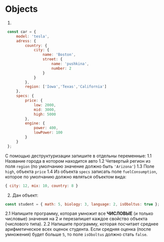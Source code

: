 # Objects

1.

```js
 const car = {
     model: 'tesla',
     adress: {
         country: {
             city: {
                 name: 'Boston',
                 street: {
                     name: 'pushkina',
                     number: 2
                 }
             }
         },
         region: ['Iowa','Texas','California']
     },
     specs: {
         price: {
             low: 2000,
             mid: 3000,
             high: 5000
         },
         engine: {
             power: 400,
             lowPower: 100
         }
     }
 };
```

С помощью деструктуризации запишите в отдельны переменные:
1.1 Название города в котором находится авто
1.2 Четвертый регион из поля `region` (по умолчанию значение должно быть `'Arizona'`)
1.3 Поле `high`, объекта `price` 
1.4 Из объекта `specs` записать поле `fuelConsumption`, которое по умолчанию должно являться объектом вида:
```js 
{ city: 12, mix: 10, country: 8 }
```

2. Дан объект:
```js
const student = { math: 5, biology: 3, language: 2, isOboltus: true };
```
2.1 Напишите программу, которая умножит все **ЧИСЛОВЫЕ** (и
только числовые) значения на 2 и перезапишет каждое
свойство объекта (числового типа).
2.2 Напишите программу, которая посчитает среднее арифметическое всех оценок студента.
Если средняя оценка (после умножения) будет больше `5`, то поле `isOboltus` должно стать `false`.
